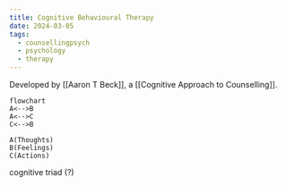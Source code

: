 ```yaml
---
title: Cognitive Behavioural Therapy
date: 2024-03-05
tags:
  - counsellingpsych
  - psychology
  - therapy
---
```

Developed by [[Aaron T Beck]], a [[Cognitive Approach to Counselling]].


```mermaid
flowchart
A<-->B
A<-->C
C<-->B

A(Thoughts)
B(Feelings)
C(Actions)
```
cognitive triad (?)

